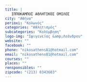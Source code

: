 ```yaml
---
title: |
   ΙΠΠΟΚΑΜΠΟΣ ΑΘΛΗΤΙΚΟΣ ΟΜΙΛΟΣ
city: "Αθήνα"
perioxi: "Κολωνός"
categories: "Αθλητισμός"
subcategories: "Κολύμβηση"
logo-img: "Ιφιγενείας &amp;Λεάνδρου"
website: ""
facebook: ""
phone: "nikosathens81@hotmail.com"
email: "nikosathens81@hotmail.com"
courses: ""
places: ""
rensponsibles: ""
zipcode: "(213) 0343603"
---
```




